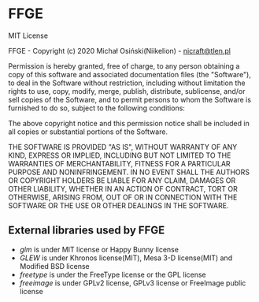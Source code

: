 # FFGE
MIT License

FFGE - Copyright (c) 2020 Michał Osiński(Niikelion) - nicraft@tlen.pl

Permission is hereby granted, free of charge, to any person obtaining a copy
of this software and associated documentation files (the "Software"), to deal
in the Software without restriction, including without limitation the rights
to use, copy, modify, merge, publish, distribute, sublicense, and/or sell
copies of the Software, and to permit persons to whom the Software is
furnished to do so, subject to the following conditions:

The above copyright notice and this permission notice shall be included in all
copies or substantial portions of the Software.

THE SOFTWARE IS PROVIDED "AS IS", WITHOUT WARRANTY OF ANY KIND, EXPRESS OR
IMPLIED, INCLUDING BUT NOT LIMITED TO THE WARRANTIES OF MERCHANTABILITY,
FITNESS FOR A PARTICULAR PURPOSE AND NONINFRINGEMENT. IN NO EVENT SHALL THE
AUTHORS OR COPYRIGHT HOLDERS BE LIABLE FOR ANY CLAIM, DAMAGES OR OTHER
LIABILITY, WHETHER IN AN ACTION OF CONTRACT, TORT OR OTHERWISE, ARISING FROM,
OUT OF OR IN CONNECTION WITH THE SOFTWARE OR THE USE OR OTHER DEALINGS IN THE
SOFTWARE.

## External libraries used by FFGE

* _glm_ is under MIT license or Happy Bunny license
* _GLEW_ is under Khronos license(MIT), Mesa 3-D license(MIT) and Modified BSD license
* _freetype_ is under the FreeType license or the GPL license
* _freeimage_ is under GPLv2 license, GPLv3 license or FreeImage public license